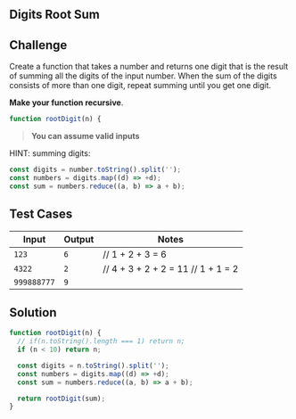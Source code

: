 ## Digits Root Sum

## Challenge

Create a function that takes a number and returns one digit that is the result of summing all the digits of the input number. When the sum of the digits consists of more than one digit, repeat summing until you get one digit.

**Make your function recursive**.

```js
function rootDigit(n) {
```

> **You can assume valid inputs**

HINT: summing digits:

```js
const digits = number.toString().split('');
const numbers = digits.map((d) => +d);
const sum = numbers.reduce((a, b) => a + b);
```

## Test Cases

| Input       | Output | Notes                              |
| ----------- | ------ | ---------------------------------- |
| `123`       | `6`    | // 1 + 2 + 3 = 6                   |
| `4322`      | `2`    | // 4 + 3 + 2 + 2 = 11 // 1 + 1 = 2 |
| `999888777` | `9`    |

## Solution

```js
function rootDigit(n) {
  // if(n.toString().length === 1) return n;
  if (n < 10) return n;

  const digits = n.toString().split('');
  const numbers = digits.map((d) => +d);
  const sum = numbers.reduce((a, b) => a + b);

  return rootDigit(sum);
}
```
